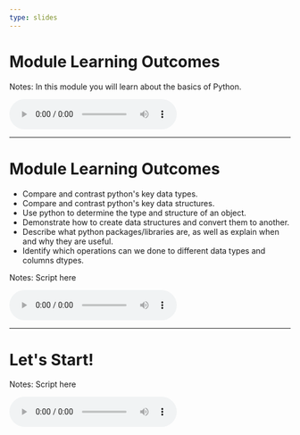 ```yaml
---
type: slides
---
```


# Module Learning Outcomes

Notes: In this module you will learn about the basics of Python. 

<html>
<audio controls >
  <source src="/placeholder_audio.mp3" />
</audio></html>

---

# Module Learning Outcomes

- Compare and contrast python's key data types.
- Compare and contrast python's key data structures. 
- Use python to determine the type and structure of an object.
- Demonstrate how to create data structures and convert them to another.
- Describe what python packages/libraries are, as well as explain when and why they are useful.
- Identify which operations can we done to different data types and columns dtypes. 

Notes: Script here
<html>
<audio controls >
  <source src="/placeholder_audio.mp3" />
</audio></html>

---

# Let's Start!

Notes: Script here
<html>
<audio controls >
  <source src="/placeholder_audio.mp3" />
</audio></html>
